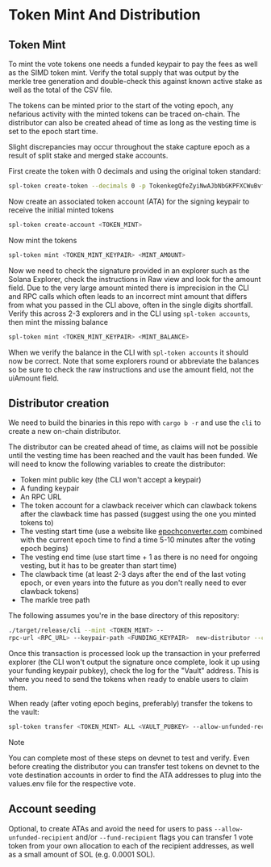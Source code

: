 # Token Mint And Distribution

## Token Mint

To mint the vote tokens one needs a funded keypair to pay the fees as well as the SIMD token mint. Verify the total supply that was output by the merkle tree generation and double-check this against known active stake as well as the total of the CSV file. 

The tokens can be minted prior to the start of the voting epoch, any nefarious activity with the minted tokens can be traced on-chain. The distributor can also be created ahead of time as long as the vesting time is set to the epoch start time.

Slight discrepancies may occur throughout the stake capture epoch as a result of split stake and merged stake accounts.

First create the token with 0 decimals and using the original token standard:

```bash
spl-token create-token --decimals 0 -p TokenkegQfeZyiNwAJbNbGKPFXCWuBvf9Ss623VQ5DA <TOKEN_MINT_KEYPAIR>
```

Now create an associated token account (ATA) for the signing keypair to receive the initial minted tokens

```bash
spl-token create-account <TOKEN_MINT>
```
Now mint the tokens

```bash
spl-token mint <TOKEN_MINT_KEYPAIR> <MINT_AMOUNT>
```

Now we need to check the signature provided in an explorer such as the Solana Explorer, check the instructions in Raw view and look for the amount field. Due to the very large amount minted there is imprecision in the CLI and RPC calls which often leads to an incorrect mint amount that differs from what you passed in the CLI above, often in the single digits shortfall. Verify this across 2-3 explorers and in the CLI using `spl-token accounts`, then mint the missing balance

```bash
spl-token mint <TOKEN_MINT_KEYPAIR> <MINT_BALANCE>
```

When we verify the balance in the CLI with `spl-token accounts` it should now be correct. Note that some explorers round or abbreviate the balances so be sure to check the raw instructions and use the amount field, not the uiAmount field.


## Distributor creation

We need to build the binaries in this repo with `cargo b -r` and use the `cli` to create a new on-chain distributor.

The distributor can be created ahead of time, as claims will not be possible until the vesting time has been reached and the vault has been funded. We will need to know the following variables to create the distributor:

- Token mint public key (the CLI won't accept a keypair)
- A funding keypair
- An RPC URL
- The token account for a clawback receiver which can clawback tokens after the clawback time has passed (suggest using the one you minted tokens to)
- The vesting start time (use a website like [epochconverter.com](epochconverter.com) combined with the current epoch time to find a time 5-10 minutes after the voting epoch begins)
- The vesting end time (use start time + 1 as there is no need for ongoing vesting, but it has to be greater than start time)
- The clawback time (at least 2-3 days after the end of the last voting epoch, or even years into the future as you don't really need to ever clawback tokens)
- The markle tree path

The following assumes you're in the base directory of this repository:

```bash
./target/release/cli --mint <TOKEN_MINT> --
rpc-url <RPC_URL> --keypair-path <FUNDING_KEYPAIR>  new-distributor --clawback-receiver-token-account <FUNDING_KEYPAIR_TOKEN_ATA> --start-vesting-ts <VESTING_START_TIME> --end-vesting-ts <VESTING_END_TIME> --merkle-tree-path votes/simdXXXX/simdXXX-merkle-tree.json --clawback-start-ts <CLAWBACK_START_TIME>
```

Once this transaction is processed look up the transaction in your preferred explorer (the CLI won't output the signature once complete, look it up using your funding keypair pubkey), check the log for the "Vault" address. This is where you need to send the tokens when ready to enable users to claim them.

When ready (after voting epoch begins, preferably) transfer the tokens to the vault:

```bash
spl-token transfer <TOKEN_MINT> ALL <VAULT_PUBKEY> --allow-unfunded-recipient --fund-recipient
```

> [!NOTE]
> You can complete most of these steps on devnet to test and verify. Even before creating the distributor you can transfer test tokens on devnet to the vote destination accounts in order to find the ATA addresses to plug into the values.env file for the respective vote.

## Account seeding

Optional, to create ATAs and avoid the need for users to pass `--allow-unfunded-recipient` and/or `--fund-recipient` flags you can transfer 1 vote token from your own allocation to each of the recipient addresses, as well as a small amount of SOL (e.g. 0.0001 SOL).